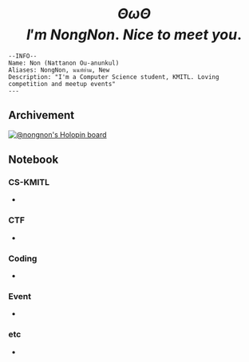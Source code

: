 # $$\Theta\omega\Theta$$ $$I'm\ NongNon.\ Nice\ to\ meet\ you.$$
```
--INFO--
Name: Non (Nattanon Ou-anunkul)
Aliases: NongNon, นนท์ย่าม, New
Description: "I'm a Computer Science student, KMITL. Loving competition and meetup events"
---
```

## Archivement
[![@nongnon's Holopin board](https://holopin.me/nongnon)](https://holopin.io/@nongnon)

## Notebook
### CS-KMITL
-
### CTF
- 
### Coding
-
### Event
-
### etc
-
